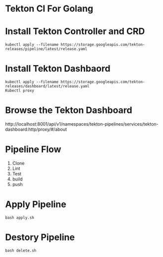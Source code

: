# Tekton CI For Golang

# Install Tekton Controller and CRD
```
kubectl apply --filename https://storage.googleapis.com/tekton-releases/pipeline/latest/release.yaml
```

# Install Tekton Dashbaord
```
kubectl apply --filename https://storage.googleapis.com/tekton-releases/dashboard/latest/release.yaml
Kubectl proxy

```
# Browse the Tekton Dashboard
http://localhost:8001/api/v1/namespaces/tekton-pipelines/services/tekton-dashboard:http/proxy/#/about 

# Pipeline Flow
1. Clone
2. Lint
3. Test
4. build
5. push 

# Apply Pipeline 
```
bash apply.sh

```

# Destory Pipeline
```
bash delete.sh

```